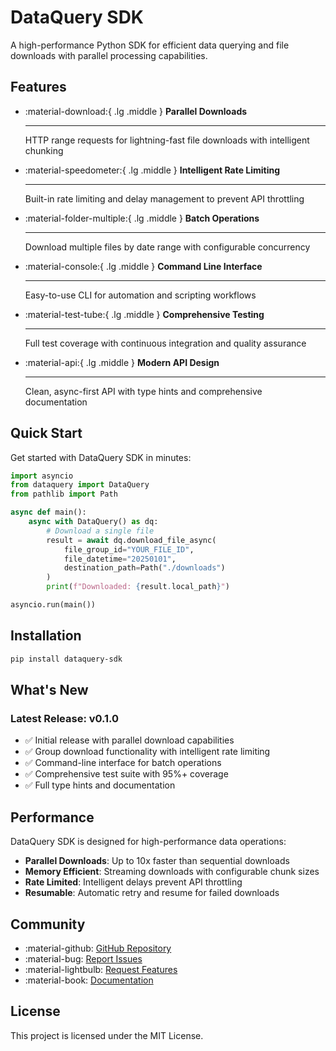 # DataQuery SDK

A high-performance Python SDK for efficient data querying and file downloads with parallel processing capabilities.

## Features

<div class="grid cards" markdown>

-   :material-download:{ .lg .middle } **Parallel Downloads**

    ---

    HTTP range requests for lightning-fast file downloads with intelligent chunking

-   :material-speedometer:{ .lg .middle } **Intelligent Rate Limiting**

    ---

    Built-in rate limiting and delay management to prevent API throttling

-   :material-folder-multiple:{ .lg .middle } **Batch Operations**

    ---

    Download multiple files by date range with configurable concurrency

-   :material-console:{ .lg .middle } **Command Line Interface**

    ---

    Easy-to-use CLI for automation and scripting workflows

-   :material-test-tube:{ .lg .middle } **Comprehensive Testing**

    ---

    Full test coverage with continuous integration and quality assurance

-   :material-api:{ .lg .middle } **Modern API Design**

    ---

    Clean, async-first API with type hints and comprehensive documentation

</div>

## Quick Start

Get started with DataQuery SDK in minutes:

```python
import asyncio
from dataquery import DataQuery
from pathlib import Path

async def main():
    async with DataQuery() as dq:
        # Download a single file
        result = await dq.download_file_async(
            file_group_id="YOUR_FILE_ID",
            file_datetime="20250101",
            destination_path=Path("./downloads")
        )
        print(f"Downloaded: {result.local_path}")

asyncio.run(main())
```

## Installation

```bash
pip install dataquery-sdk
```

## What's New

### Latest Release: v0.1.0

- ✅ Initial release with parallel download capabilities
- ✅ Group download functionality with intelligent rate limiting
- ✅ Command-line interface for batch operations
- ✅ Comprehensive test suite with 95%+ coverage
- ✅ Full type hints and documentation

## Performance

DataQuery SDK is designed for high-performance data operations:

- **Parallel Downloads**: Up to 10x faster than sequential downloads
- **Memory Efficient**: Streaming downloads with configurable chunk sizes
- **Rate Limited**: Intelligent delays prevent API throttling
- **Resumable**: Automatic retry and resume for failed downloads

## Community

- :material-github: [GitHub Repository](https://github.com/your-org/dataquery-sdk)
- :material-bug: [Report Issues](https://github.com/your-org/dataquery-sdk/issues)
- :material-lightbulb: [Request Features](https://github.com/your-org/dataquery-sdk/issues/new?template=feature_request.md)
- :material-book: [Documentation](https://your-org.github.io/dataquery-sdk/)

## License

This project is licensed under the MIT License.
